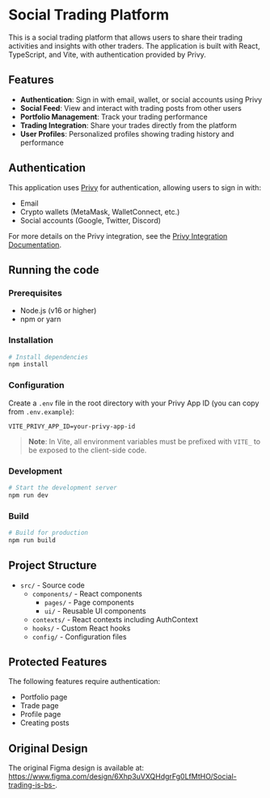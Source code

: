 # Social Trading Platform

This is a social trading platform that allows users to share their trading activities and insights with other traders. The application is built with React, TypeScript, and Vite, with authentication provided by Privy.

## Features

- **Authentication**: Sign in with email, wallet, or social accounts using Privy
- **Social Feed**: View and interact with trading posts from other users
- **Portfolio Management**: Track your trading performance
- **Trading Integration**: Share your trades directly from the platform
- **User Profiles**: Personalized profiles showing trading history and performance

## Authentication

This application uses [Privy](https://privy.io/) for authentication, allowing users to sign in with:

- Email
- Crypto wallets (MetaMask, WalletConnect, etc.)
- Social accounts (Google, Twitter, Discord)

For more details on the Privy integration, see the [Privy Integration Documentation](./docs/PRIVY_INTEGRATION.md).

## Running the code

### Prerequisites

- Node.js (v16 or higher)
- npm or yarn

### Installation

```bash
# Install dependencies
npm install
```

### Configuration

Create a `.env` file in the root directory with your Privy App ID (you can copy from `.env.example`):

```
VITE_PRIVY_APP_ID=your-privy-app-id
```

> **Note**: In Vite, all environment variables must be prefixed with `VITE_` to be exposed to the client-side code.

### Development

```bash
# Start the development server
npm run dev
```

### Build

```bash
# Build for production
npm run build
```

## Project Structure

- `src/` - Source code
  - `components/` - React components
    - `pages/` - Page components
    - `ui/` - Reusable UI components
  - `contexts/` - React contexts including AuthContext
  - `hooks/` - Custom React hooks
  - `config/` - Configuration files

## Protected Features

The following features require authentication:

- Portfolio page
- Trade page
- Profile page
- Creating posts

## Original Design

The original Figma design is available at: https://www.figma.com/design/6Xhp3uVXQHdgrFg0LfMtHO/Social-trading-is-bs-.